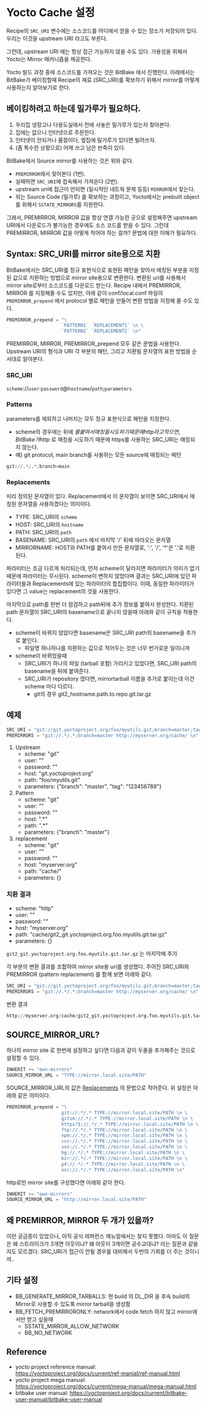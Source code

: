 # Yocto Cache 설정

Recipe의 `SRC_URI` 변수에는 소스코드를 어디에서 얻을 수 있는 장소가 저장되어 있다. 
우리는 이것을 upstream URI 라고도 부른다.

그런데, upstream URI 에는 항상 접근 가능하지 않을 수도 있다.
가용성을 위해서 Yocto는 Mirror 매커니즘을 제공한다.

Yocto 빌드 과정 중에 소스코드를 가져오는 것은 BitBake 에서 진행한다.
아래에서는 BitBake가 베이킹할때 Recipe의 재료 (SRC_URI)를 확보하기 위해서
mirror를 어떻게 사용하는지 알아보기로 한다.

## 베이킹하려고 하는데 밀가루가 필요하다.
1. 우리집 냉장고나 다용도실에서 전에 사놓은 밀가루가 있는지 찾아본다.
2. 집에는 없으니 인터넷으로 주문한다.
3. 인터넷이 안되거나 품절이다, 옆집에 밀가루가 있다면 빌려쓰자.
4. (좀 특수한 상황으로) 어제 쓰고 남은 반죽이 있다.

BitBake에서 Source mirror를 사용하는 것은 위와 같다. 
* `PREMIRROR`에서 찾아본다 (1번). 
* 실패하면 `SRC_URI`에 접속해서 가져온다 (2번). 
* upstream uri에 접근이 안되면 (일시적인 네트웍 문제 등등) `MIRROR`에서 찾는다.
* 위는 Source Code (밀가루) 를 확보하는 과정이고, Yocto에서는 prebuilt object를 위해서 `SSTATE_MIRRORS`를 지원한다.

그래서, PREMIRROR, MIRROR 값을 항상 연결 가능한 곳으로 설정해주면 upstream URI에서 다운로드가 불가능한 경우에도 소스 코드를 받을 수 있다.
그런데 PREMIRROR, MIRROR 값을 어떻게 적어야 하는 걸까?
문법에 대한 이해가 필요하다.

## Syntax: SRC_URI를 mirror site용으로 치환
BitBake에서는 SRC_URI를 정규 표현식으로 표현된 패턴을 찾아서 매칭된 부분을 지정된 값으로 치환하는 방법으로 mirror site용으로 변환한다.
변환된 uri를 사용해서 mirror site로부터 소스코드를 다운로드 받는다. 
Recipe 내에서 PREMIRROR, MIRROR 를 지정해줄 수도 있지만, 
아래 같이 conf/local.conf 파일의 `PREMIRROR_prepend` 에서 protocol 별로 패턴을 만들어 변환 방법을 지정해 줄 수도 있다.
```python
PREMIRROR_prepend = "\
                    `PATTERN1` `REPLACEMENT1` \n \
                    `PATTERN2` `REPLACEMENT2` \n"
```
PREMIRROR, MIRROR, PREMIRROR_prepend 모두 같은 문법을 사용한다.
Upstream URI의 형식과 URI 각 부분의 패턴, 그리고 치환될 문자열의 표현 방법을 순서대로 알아본다. 

### SRC_URI

`scheme`://`user`:`password`@`hostname`/`path`;`parameters`

### Patterns
parameters를 제외하고 나머지는 모두 정규 표현식으로 패턴을 지정한다.
* scheme의 경우에는 뒤에 $를 붙여서 매칭을 시도하기 때문에 http 라고 적으면, BitBake가 http$ 로 매칭을 시도하기 때문에 https를 사용하는 SRC_URI는 매칭되지 않는다.
* 예) git protocol, main branch를 사용하는 모든 source에 매칭되는 패턴
```python
git://.*/.*;branch=main
```

### Replacements
미리 정의된 문자열이 있다. Replacement에서 이 문자열이 보이면 SRC_URI에서 매칭된 문자열을 사용하겠다는 의미이다.
* TYPE: SRC_URI의 `scheme`
* HOST: SRC_URI의 `hostname`
* PATH: SRC_URI의 `path`
* BASENAME: SRC_URI의 `path` 에서 마지막 '/' 뒤에 따라오는 문자열
* MIRRORNAME: HOST와 PATH를 붙여서 만든 문자열로, ':', '/', '*'은 '.'로 치환된다.

파라미터는 조금 다르게 처리되는데, 먼저 scheme이 달라지면 파라미터가 의미가 없기 때문에 파라미터는 무시된다.
scheme이 변하지 않았다며 결과는 SRC_URI에 있던 파라미터들과 Replacements에 있는 파라미터의 합집합이다.
이때, 동일한 파라미터가 있다면 그 value는 replacement의 것을 사용한다.

마지막으로 path를 한번 더 점검하고 path뒤에 추가 정보를 붙여서 완성한다. 
치환된 path 문자열이 SRC_URI의 basename으로 끝나지 않을때 아래와 같이 규칙을 적용한다.
* scheme이 바뀌지 않았다면 basename은 SRC_URI path의 basename을 추가로 붙인다.
  - 파일명 하나하나를 치환하는 값으로 적어두는 것은 너무 번거로운 일이니까
* scheme이 바뀌었을때
  - SRC_URI가 하나의 파일 (tarball 포함) 가리키고 있었다면, SRC_URI path의 basename을 뒤에 붙여준다.
  - SRC_URI가 repository 였다면, mirrortarball 이름을 추가로 붙이는데 이건 scheme 마다 다르다.  
    - git의 경우  git2_hostname.path.to.repo.git.tar.gz

## 예제
```python
SRC_URI = "git://git.yoctoproject.org/foo/myutils.git;branch=master;tag=123456789"
PREMIRRORS = "git://.*/.*;branch=master http://myserver.org/cache/ \n"
```
1. Upstream
     - scheme: "git"
     - user: ""
     - password: ""
     - host: "git.yoctoproject.org"
     - path: "foo/myutils.git"
     - parameters: {"branch": "master", "tag": "123456789"}
2. Pattern
     - scheme: "git"
     - user: ""
     - password: ""
     - host: ".*"
     - path: ".*"
     - parameters: {"branch": "master"}
3. replacement
     - scheme: "git"
     - user: ""
     - password: ""
     - host: "myserver.org"
     - path: "cache/"
     - parameters: {}


### 치환 결과
- scheme: "http"
- user: ""
- password: ""
- host: "myserver.org"
- path: "cache/git2_git.yoctoproject.org.foo.myutils.git.tar.gz"
- parameters: {}

`git2_git.yoctoproject.org.foo.myutils.git.tar.gz` 는 마지막에 추가

각 부분의 변환 결과를 조합하여 mirror site용 uri를 생성했다.
주어진 SRC_URI와 PREMIRROR (pattern replacement) 를 함께 보면 아래와 같다.

```python
SRC_URI = "git://git.yoctoproject.org/foo/myutils.git;branch=master;tag=123456789"
PREMIRRORS = "git://.*/.*;branch=master http://myserver.org/cache/ \n"
```
변환 결과
```python
http://myserver.org/cache/git2_git.yoctoproject.org.foo.myutils.git.tar.gz
```

## SOURCE_MIRROR_URL?
하나의 mirror site 로 한번에 설정하고 싶다면 다음과 같이 두줄을 추가해주는 것으로 설정할 수 있다.
```python
INHERIT += "own-mirrors"
SOURCE_MIRROR_URL = "TYPE://mirror.local.site/PATH"
```
SOURCE_MIRROR_URL의 값은 [Replacements](#Replacements) 의 문법으로 적어준다.
위 설정은 아래와 같은 의미이다.
```python
PREMIRROR_prepend = "\
                    git://.*/.* TYPE://mirror.local.site/PATH \n \
                    gitsm://.*/.* TYPE://mirror.local.site/PATH \n \
                    https?$://.*/.* TYPE://mirror.local.site/PATH \n \
                    ftp://.*/.* TYPE://mirror.local.site/PATH \n \
                    npm://.*/.* TYPE://mirror.local.site/PATH \n \
                    cvs://.*/.* TYPE://mirror.local.site/PATH \n \
                    svn://.*/.* TYPE://mirror.local.site/PATH \n \
                    hg://.*/.* TYPE://mirror.local.site/PATH \n \
                    bzr://.*/.* TYPE://mirror.local.site/PATH \n \
                    p4://.*/.* TYPE://mirror.local.site/PATH \n \
                    osc://.*/.* TYPE://mirror.local.site/PATH \n"
```
http로만 mirror site를 구성했다면 아래와 같이 한다.
```python
INHERIT += "own-mirrors"
SOURCE_MIRROR_URL = "http://mirror.local.site/PATH"
```

## 왜 PREMIRROR, MIRROR 두 개가 있을까?
이런 궁금증이 있었으나, 아직 공식 레퍼런스 메뉴얼에서는 찾지 못했다.
아마도 이 질문은 왜 스트라이크가 3개면 아웃이냐? 왜 아웃이 3개이면 공수교대냐? 라는 질문과 같을지도 모르겠다.
SRC_URI가 접근이 안될 경우를 대비해서 두번의 기회를 더 주는 것이니까..

## 기타 설정
* BB_GENERATE_MIRROR_TARBALLS: 현 build 의 DL_DIR 을 후속 build의 Mirror로 사용할 수 있도록 mirror tarball을 생성함
* BB_FETCH_PREMIRRORONLY: network에서 code fetch 하지 않고 mirror에서만 받고 싶을때
   - SSTATE_MIRROR_ALLOW_NETWORK
   - BB_NO_NETWORK

## Reference
* yocto project reference manual: https://yoctoproject.org/docs/current/ref-manial/ref-manual.html
* yocto project mega manual: https://yoctoproject.org/docs/current/mega-manual/mega-manual.html
* bitbake user manual: https://yoctoproject.org/docs/current/bitbake-user-manual/bitbake-user-manual

